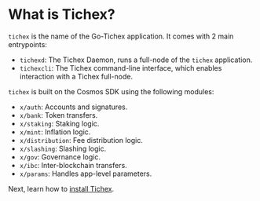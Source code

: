 # What is Tichex?

`tichex` is the name of the Go-Tichex application. It comes with 2 main entrypoints:

- `tichexd`: The Tichex Daemon, runs a full-node of the `tichex` application.
- `tichexcli`: The Tichex command-line interface, which enables interaction with a Tichex full-node.

`tichex` is built on the Cosmos SDK using the following modules:

- `x/auth`: Accounts and signatures.
- `x/bank`: Token transfers.
- `x/staking`: Staking logic.
- `x/mint`: Inflation logic.
- `x/distribution`: Fee distribution logic.
- `x/slashing`: Slashing logic.
- `x/gov`: Governance logic.
- `x/ibc`: Inter-blockchain transfers.
- `x/params`: Handles app-level parameters.

Next, learn how to [install Tichex](./installation.md).

